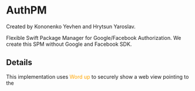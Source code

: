 # AuthPM

Created by Kononenko Yevhen and Hrytsun Yaroslav.

Flexible Swift Package Manager for Google/Facebook Authorization.
We create this SPM without Google and Facebook SDK.

## Details

This implementation uses <span style="color:orange;">Word up</span> to securely show a web view pointing to the 


